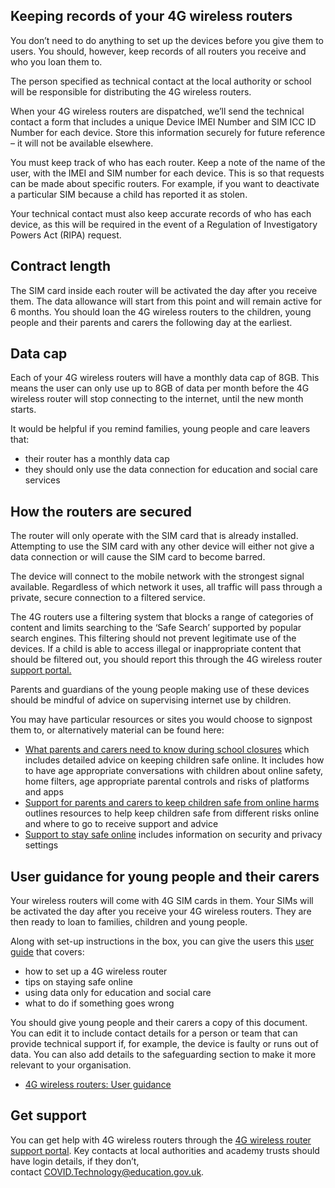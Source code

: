 ## Keeping records of your 4G wireless routers

You don’t need to do anything to set up the devices before you give them to users. You should, however, keep records of all routers you receive and who you loan them to.

The person specified as technical contact at the local authority or school will be responsible for distributing the 4G wireless routers.

When your 4G wireless routers are dispatched, we’ll send the technical contact a form that includes a unique Device IMEI Number and SIM ICC ID Number for each device. Store this information securely for future reference – it will not be available elsewhere.

You must keep track of who has each router. Keep a note of the name of the user, with the IMEI and SIM number for each device. This is so that requests can be made about specific routers. For example, if you want to deactivate a particular SIM because a child has reported it as stolen.

Your technical contact must also keep accurate records of who has each device, as this will be required in the event of a Regulation of Investigatory Powers Act (RIPA) request.

## Contract length

The SIM card inside each router will be activated the day after you receive them. The data allowance will start from this point and will remain active for 6 months. You should loan the 4G wireless routers to the children, young people and their parents and carers the following day at the earliest.

## Data cap

Each of your 4G wireless routers will have a monthly data cap of 8GB. This means the user can only use up to 8GB of data per month before the 4G wireless router will stop connecting to the internet, until the new month starts.

It would be helpful if you remind families, young people and care leavers that:

* their router has a monthly data cap 
* they should only use the data connection for education and social care services


## How the routers are secured

The router will only operate with the SIM card that is already installed. Attempting to use the SIM card with any other device will either not give a data connection or will cause the SIM card to become barred.  

The device will connect to the mobile network with the strongest signal available. Regardless of which network it uses, all traffic will pass through a private, secure connection to a filtered service.  

The 4G routers use a filtering system that blocks a range of categories of content and limits searching to the ‘Safe Search’ supported by popular search engines. This filtering should not prevent legitimate use of the devices. If a child is able to access illegal or inappropriate content that should be filtered out, you should report this through the 4G wireless router [support portal.](https://computacenterprod.service-now.com/)  

Parents and guardians of the young people making use of these devices should be mindful of advice on supervising internet use by children.  

You may have particular resources or sites you would choose to signpost them to, or alternatively material can be found here:

* [What parents and carers need to know during school closures](https://www.gov.uk/government/publications/closure-of-educational-settings-information-for-parents-and-carers) which includes detailed advice on keeping children safe online. It includes how to have age appropriate conversations with children about online safety, home filters, age appropriate parental controls and risks of platforms and apps
* [Support for parents and carers to keep children safe from online harms](https://www.gov.uk/government/publications/coronavirus-covid-19-keeping-children-safe-online/coronavirus-covid-19-support-for-parents-and-carers-to-keep-children-safe-online) outlines resources to help keep children safe from different risks online and where to go to receive support and advice
* [Support to stay safe online](https://www.gov.uk/guidance/covid-19-staying-safe-online) includes information on security and privacy settings

## User guidance for young people and their carers

Your wireless routers will come with 4G SIM cards in them. Your SIMs will be activated the day after you receive your 4G wireless routers. They are then ready to loan to families, children and young people.  

Along with set-up instructions in the box, you can give the users this [user guide](https://www.computacenter.com/uk/supporting-remote-education-and-social-care/preparing-4g-wireless-routers/4g-user-guidance) that covers:

* how to set up a 4G wireless router
* tips on staying safe online
* using data only for education and social care
* what to do if something goes wrong

You should give young people and their carers a copy of this document. You can edit it to include contact details for a person or team that can provide technical support if, for example, the device is faulty or runs out of data. You can also add details to the safeguarding section to make it more relevant to your organisation.  

* [4G wireless routers: User guidance](https://www.computacenter.com/uk/supporting-remote-education-and-social-care/preparing-4g-wireless-routers/4g-user-guidance)

## Get support

You can get help with 4G wireless routers through the [4G wireless router support portal](https://computacenterprod.service-now.com/). Key contacts at local authorities and academy trusts should have login details, if they don’t, contact [COVID.Technology@education.gov.uk](mailto:COVID.Technology@education.gov.uk).

